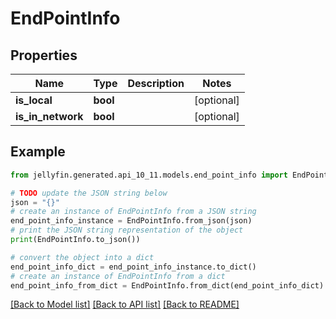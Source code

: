 # EndPointInfo


## Properties

Name | Type | Description | Notes
------------ | ------------- | ------------- | -------------
**is_local** | **bool** |  | [optional] 
**is_in_network** | **bool** |  | [optional] 

## Example

```python
from jellyfin.generated.api_10_11.models.end_point_info import EndPointInfo

# TODO update the JSON string below
json = "{}"
# create an instance of EndPointInfo from a JSON string
end_point_info_instance = EndPointInfo.from_json(json)
# print the JSON string representation of the object
print(EndPointInfo.to_json())

# convert the object into a dict
end_point_info_dict = end_point_info_instance.to_dict()
# create an instance of EndPointInfo from a dict
end_point_info_from_dict = EndPointInfo.from_dict(end_point_info_dict)
```
[[Back to Model list]](README.md#documentation-for-models) [[Back to API list]](README.md#documentation-for-api-endpoints) [[Back to README]](README.md)


